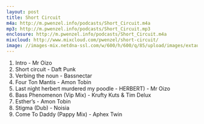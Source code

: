 ```yaml
---
layout: post
title: Short Circuit
m4a: http://m.pwenzel.info/podcasts/Short_Circuit.m4a
mp3: http://m.pwenzel.info/podcasts/Short_Circuit.mp3
enclosure: http://m.pwenzel.info/podcasts/Short_Circuit.m4a
mixcloud: http://www.mixcloud.com/pwenzel/short-circuit/
image: //images-mix.netdna-ssl.com/w/600/h/600/q/85/upload/images/extaudio/c9a00e8b-e344-4d2b-8aaf-b4f9f8e1a699.jpg
---
```


1. Intro - Mr Oizo
2. Short circuit - Daft Punk
3. Verbing the noun - Bassnectar
4. Four Ton Mantis - Amon Tobin
5. Last night herbert murdered my poodle  -  HERBERT) - Mr Oizo
6. Bass Phenomenon (Vip Mix) - Krufty Kuts & Tim Delux
7. Esther’s - Amon Tobin
8. Stigma (Dub) - Noisia
9. Come To Daddy (Pappy Mix) - Aphex Twin
